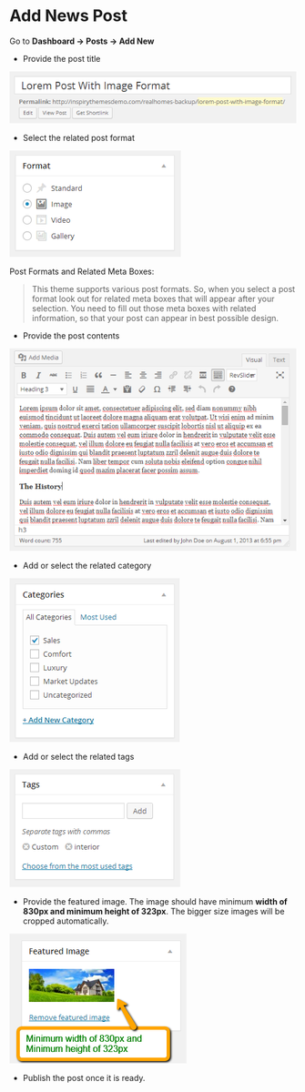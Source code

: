 # Add News Post

Go to **Dashboard → Posts → Add New**

- Provide the post title

![Post Title](images/add-content/add-news-title.png)

- Select the related post format 

![News Format](images/add-content/news-format.png)

Post Formats and Related Meta Boxes:

> This theme supports various post formats. So, when you select a post format look out for related meta boxes that will appear after your selection. You need to fill out those meta boxes with related information, so that your post can appear in best possible design.

- Provide the post contents 

![News Content](images/add-content/news-content.png)

- Add or select the related category 

![News Category](images/add-content/news-category.png)

- Add or select the related tags 

![News Tags](images/add-content/news-tag.png)

- Provide the featured image. The image should have minimum **width of 830px and minimum height of 323px**. The bigger size images will be cropped automatically. 

![Featured Image](images/add-content/news-featured-image.png)

- Publish the post once it is ready.